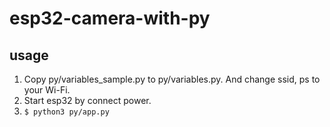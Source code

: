 # esp32-camera-with-py

## usage

1. Copy py/variables_sample.py to py/variables.py. And change ssid, ps to your Wi-Fi.
2. Start esp32 by connect power.
3. `$ python3 py/app.py`